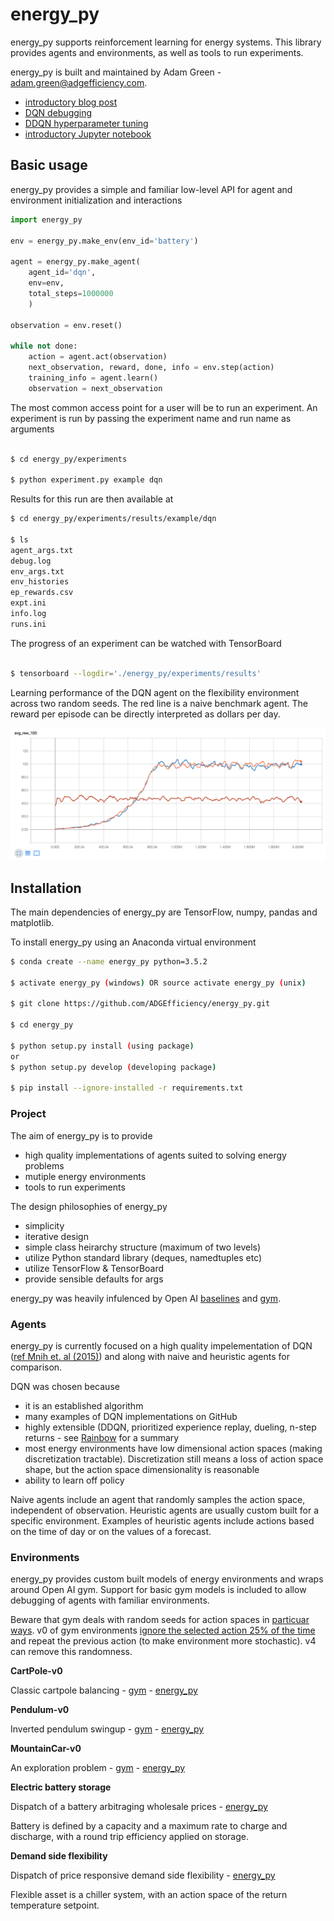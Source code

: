 # energy_py

energy_py supports reinforcement learning for energy systems.  This library provides agents and environments, as well as tools to run experiments. 

energy_py is built and maintained by Adam Green - [adam.green@adgefficiency.com](adam.green@adgefficiency.com).  
- [introductory blog post](http://adgefficiency.com/energy_py-reinforcement-learning-for-energy-systems/)
- [DQN debugging](http://adgefficiency.com/dqn-debugging/)
- [DDQN hyperparameter tuning](http://adgefficiency.com/dqn-tuning/)
- [introductory Jupyter notebook](https://github.com/ADGEfficiency/energy_py/blob/master/notebooks/examples/Q_learning_battery.ipynb)

## Basic usage

energy_py provides a simple and familiar low-level API for agent and environment initialization and interactions

```python
import energy_py

env = energy_py.make_env(env_id='battery')

agent = energy_py.make_agent(
    agent_id='dqn',
    env=env,
    total_steps=1000000
    )

observation = env.reset()

while not done:
    action = agent.act(observation)
    next_observation, reward, done, info = env.step(action)
    training_info = agent.learn()
    observation = next_observation
```

The most common access point for a user will be to run an experiment.  An experiment is run by passing the experiment name and run name as arguments

```bash

$ cd energy_py/experiments

$ python experiment.py example dqn
```

Results for this run are then available at

``` bash
$ cd energy_py/experiments/results/example/dqn

$ ls
agent_args.txt
debug.log
env_args.txt
env_histories
ep_rewards.csv
expt.ini
info.log
runs.ini
```

The progress of an experiment can be watched with TensorBoard

```bash

$ tensorboard --logdir='./energy_py/experiments/results'

```

Learning performance of the DQN agent on the flexibility environment across two random seeds.  The red line is a naive benchmark agent.  The reward per episode can be directly interpreted as dollars per day.

![fig](assets/tb1.png)

## Installation

The main dependencies of energy_py are TensorFlow, numpy, pandas and matplotlib.

To install energy_py using an Anaconda virtual environment

```bash
$ conda create --name energy_py python=3.5.2

$ activate energy_py (windows) OR source activate energy_py (unix)

$ git clone https://github.com/ADGEfficiency/energy_py.git

$ cd energy_py

$ python setup.py install (using package)
or
$ python setup.py develop (developing package)

$ pip install --ignore-installed -r requirements.txt

```
### Project 

The aim of energy_py is to provide 
- high quality implementations of agents suited to solving energy problems
- mutiple energy environments
- tools to run experiments

The design philosophies of energy_py
- simplicity
- iterative design
- simple class heirarchy structure (maximum of two levels)
- utilize Python standard library (deques, namedtuples etc) 
- utilize TensorFlow & TensorBoard
- provide sensible defaults for args

energy_py was heavily infulenced by Open AI [baselines](https://github.com/openai/baselines) and [gym](https://github.com/openai/gym).

### Agents

energy_py is currently focused on a high quality impelementation of DQN ([ref Mnih et. al (2015)](https://web.stanford.edu/class/psych209/Readings/MnihEtAlHassibis15NatureControlDeepRL.pdf)) and along with naive and heuristic agents for comparison.

DQN was chosen because

- it is an established algorithm
- many examples of DQN implementations on GitHub
- highly extensible (DDQN, prioritized experience replay, dueling, n-step returns - see [Rainbow](https://arxiv.org/pdf/1710.02298.pdf) for a summary
- most energy environments have low dimensional action spaces (making discretization tractable).  Discretization still means a loss of action space shape, but the action space dimensionality is reasonable
- ability to learn off policy

Naive agents include an agent that randomly samples the action space, independent of observation.  Heuristic agents are
usually custom built for a specific environment.  Examples of heuristic agents include actions based on the time of day or on the values of a forecast.

### Environments

energy_py provides custom built models of energy environments and wraps around Open AI gym.  Support for basic gym
models is included to allow debugging of agents with familiar environments.

Beware that gym deals with random seeds for action spaces in [particuar
ways](https://github.com/openai/gym/blob/master/gym/spaces/prng.py).  v0 of gym environments [ignore the selected action
25% of the time](http://amid.fish/reproducing-deep-rl) and repeat the previous action (to make environment more stochastic).  v4 can remove this randomness.

**CartPole-v0**

Classic cartpole balancing - [gym](https://github.com/openai/gym/blob/master/gym/envs/classic_control/cartpole.py) - [energy_py](https://github.com/ADGEfficiency/energy_py/blob/dev/energy_py/envs/register.py)

**Pendulum-v0** 

Inverted pendulum swingup - [gym](https://github.com/openai/gym/blob/master/gym/envs/classic_control/pendulum.py) - [energy_py](https://github.com/ADGEfficiency/energy_py/blob/dev/energy_py/envs/register.py)

**MountainCar-v0** 

An exploration problem - [gym](https://github.com/openai/gym/blob/master/gym/envs/classic_control/mountain_car.py) - [energy_py](https://github.com/ADGEfficiency/energy_py/blob/dev/energy_py/envs/register.py)

**Electric battery storage** 

Dispatch of a battery arbitraging wholesale prices - [energy_py](https://github.com/openai/gym/blob/master/gym/envs/classic_control/mountain_car.p://github.com/ADGEfficiency/energy_py/tree/dev/energy_py/envs/battery)

Battery is defined by a capacity and a maximum rate to charge and discharge, with a round trip efficiency applied on storage.

**Demand side flexibility** 

Dispatch of price responsive demand side flexibility - [energy_py](https://github.com/ADGEfficiency/energy_py/tree/dev/energy_py/envs/flex)

Flexible asset is a chiller system, with an action space of the return temperature setpoint.
